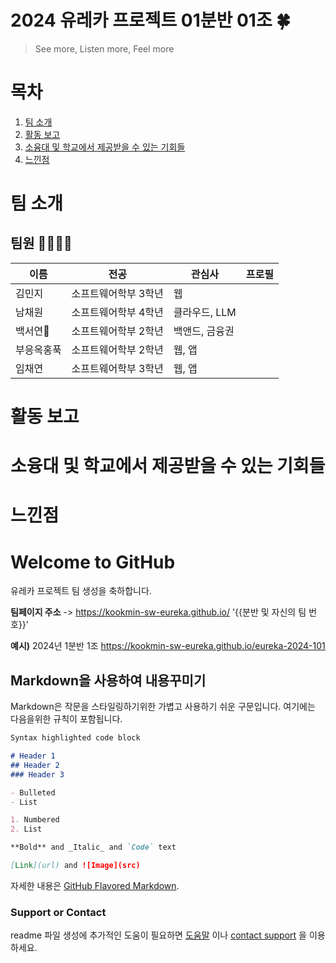 # 2024 유레카 프로젝트 01분반 01조 🍀
> See more, Listen more, Feel more

# 목차
1. [팀 소개](#팀-소개)
2. [활동 보고](#활동-보고)
3. [소융대 및 학교에서 제공받을 수 있는 기회들](#소융대-및-학교에서-제공받을-수-있는-기회들)
4. [느낀점](#느낀점)


# 팀 소개
## 팀원 👩‍💻👨‍💻
| 이름        | 전공           | 관심사                                  | 프로필                         |
|-------------|----------------|------------------------------------------|-----------------------------------|
| 김민지      | 소프트웨어학부 3학년           | 웹                        |         |
| 남채원      | 소프트웨어학부 4학년  | 클라우드, LLM        | |
| 백서연    | 소프트웨어학부 2학년 | 백앤드, 금융권        | |
| 부응옥홍푹      | 소프트웨어학부 2학년       | 웹, 앱             | |
| 임채연      | 소프트웨어학부 3학년       | 웹, 앱              | |

# 활동 보고

# 소융대 및 학교에서 제공받을 수 있는 기회들

# 느낀점









# Welcome to GitHub
유레카 프로젝트 팀 생성을 축하합니다.

**팀페이지 주소** -> https://kookmin-sw-eureka.github.io/ '{{분반 및 자신의 팀 번호}}'

**예시)** 2024년 1분반 1조  https://kookmin-sw-eureka.github.io/eureka-2024-101

## Markdown을 사용하여 내용꾸미기

Markdown은 작문을 스타일링하기위한 가볍고 사용하기 쉬운 구문입니다. 여기에는 다음을위한 규칙이 포함됩니다.

```markdown
Syntax highlighted code block

# Header 1
## Header 2
### Header 3

- Bulleted
- List

1. Numbered
2. List

**Bold** and _Italic_ and `Code` text

[Link](url) and ![Image](src)
```

자세한 내용은 [GitHub Flavored Markdown](https://guides.github.com/features/mastering-markdown/).

### Support or Contact

readme 파일 생성에 추가적인 도움이 필요하면 [도움말](https://help.github.com/articles/about-readmes/) 이나 [contact support](https://github.com/contact) 을 이용하세요.

